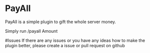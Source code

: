 # PayAll
PayAll is a simple plugin to gift the whole server money.

Simply run /payall Amount

#Issues
If there are any issues or you have any ideas how to make the plugin better, please create a issue or pull request on github
